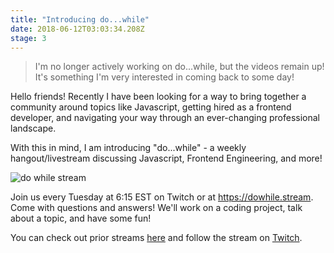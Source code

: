 ```yaml
---
title: "Introducing do...while"
date: 2018-06-12T03:03:34.208Z
stage: 3
---
```


> I'm no longer actively working on do...while, but the videos remain up! It's something I'm very interested in coming back to some day!

Hello friends!
Recently I have been looking for a way to bring together a community around topics like Javascript, getting hired as a frontend developer, and navigating your way through an ever-changing professional landscape. 

With this in mind, I am introducing "do...while" - a weekly hangout/livestream discussing Javascript, Frontend Engineering, and more! 

![do while stream](https://thepracticaldev.s3.amazonaws.com/i/ps18ik1t6475fg98qha1.png)

Join us every Tuesday at 6:15 EST on Twitch or at https://dowhile.stream. Come with questions and answers! We'll work on a coding project, talk about a topic, and have some fun!

You can check out prior streams [here](https://www.youtube.com/channel/UC_u19v9pPheVbjcAH1Psm7w) and follow the stream on [Twitch](https://www.twitch.tv/dowhilestream).